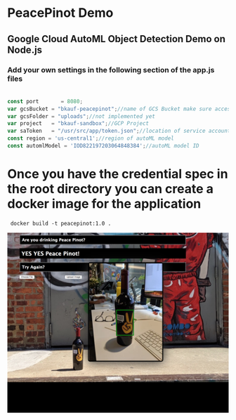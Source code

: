 # PeacePinot Demo


## Google Cloud AutoML Object Detection Demo on Node.js

### Add your own settings in the following section of the app.js files

```javascript

const port       = 8080;
var gcsBucket = "bkauf-peacepinot";//name of GCS Bucket make sure access it public
var gcsFolder = "uploads";//not implemented yet
var project   = "bkauf-sandbox";//GCP Project
var saToken   = "/usr/src/app/token.json";//location of service account JSON
const region = 'us-central1';//region of autoML model
const automlModel = 'IOD822197203064848384';//autoML model ID

```
# Once you have the credential spec in the root directory you can create a docker image for the application

```console
 docker build -t peacepinot:1.0 .
```


![Image description](readme.png)
